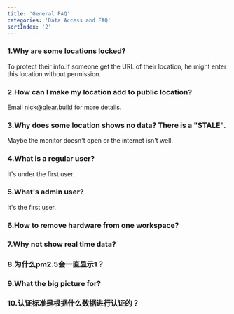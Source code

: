 ```yaml
---
title: 'General FAQ'
categories: 'Data Access and FAQ'
sortIndex: '2'
---
```

 
### 1.Why are some locations locked? 

To protect their info.If someone get the URL of their location, he might enter this location without permission.  
    
### 2.How can I make my location add to public location?  
   
Email nick@qlear.build for more details.
 
### 3.Why does some location shows no data? There is a "STALE".
  
Maybe the monitor doesn't open or the internet isn't well.

### 4.What is a regular user?  
  
It's under the first user.
 
### 5.What's admin user?  
  
It's the first user.

### 6.How to remove hardware from one workspace?  

### 7.Why not show real time data?
### 8.为什么pm2.5会一直显示1？
### 9.What the big picture for?  
### 10.认证标准是根据什么数据进行认证的？